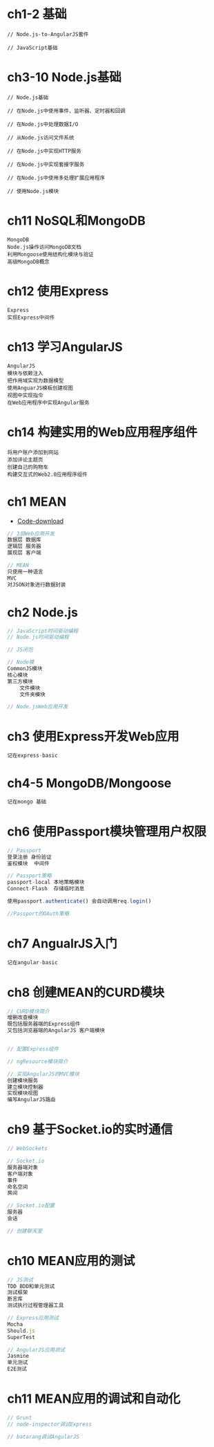 # **ch1-2 基础**

```
// Node.js-to-AngularJS套件

// JavaScript基础
```

# **ch3-10 Node.js基础**

```
// Node.js基础

// 在Node.js中使用事件、监听器、定时器和回调

// 在Node.js中处理数据I/O

// 从Node.js访问文件系统

// 在Node.js中实现HTTP服务

// 在Node.js中实现套接字服务

// 在Node.js中使用多处理扩展应用程序

// 使用Node.js模块
```

# **ch11 NoSQL和MongoDB**

```
MongoDB
Node.js操作访问MongoDB文档
利用Mongoose使用结构化模块与验证
高级MongoDB概念
```

# ch12 **使用Express**

```
Express
实现Express中间件
```

# ch13 **学习AngularJS**

```
AngularJS
模块与依赖注入
把作用域实现为数据模型
使用AnguarJS模板创建视图
视图中实现指令
在Web应用程序中实现Angular服务
```

# ch14 **构建实用的Web应用程序组件**

```
将用户账户添加到网站
添加评论主题页
创建自己的购物车
构建交互式的Web2.0应用程序组件
```

# **ch1 MEAN**

- [Code-download](https://github.com/amoshaviv/mean-web-development)

```javascript
// 3层Web应用开发
数据层 数据库
逻辑层 服务器
展现层 客户端

// MEAN
只使用一种语言
MVC
对JSON对象进行数据封装
```

# **ch2 Node.js**

```javascript
// JavaScript时间驱动编程
// Node.js时间驱动编程

// JS闭包

// Node模
CommonJS模块
核心模块
第三方模块
    文件模块
    文件夹模块

// Node.jsWeb应用开发
```

# **ch3 使用Express开发Web应用**

```javascript
记在express-basic
```

# **ch4-5 MongoDB/Mongoose**

```javascript
记在mongo 基础
```

# **ch6 使用Passport模块管理用户权限**

```javascript
// Passport
登录注册 身份验证
鉴权模块  中间件

// Passport策略
passport-local 本地策略模块
Connect-Flash  存储临时消息

使用passport.authenticate() 会自动调用req.login()

//Passport的OAuth策略
```

# **ch7 AngualrJS入门**

```javascript
记在angular-basic
```

# **ch8 创建MEAN的CURD模块**

```javascript
// CURD模块简介
增删改查模块
既包括服务器端的Express组件
又包括浏览器端的AngularJS 客户端模块


// 配置Express组件

// ngResource模块简介

// 实现AngularJS的MVC模块    
创建模块服务
建立模块控制器
实现模块视图
编写AngularJS路由
```

# **ch9 基于Socket.io的实时通信**

```javascript
// WebSockets

// Socket.io
服务器端对象
客户端对象
事件
命名空间
房间

// Socket.io配置
服务器
会话

// 创建聊天室
```

# **ch10 MEAN应用的测试**

```javascript
// JS测试
TDD BDD和单元测试
测试框架
断言库
测试执行过程管理器工具

// Express应用测试
Mocha
Should.js
SuperTest

// AngularJS应用测试
Jasmine
单元测试
E2E测试
```

# **ch11 MEAN应用的调试和自动化**

```javascript
// Grunt
// node-inspector调试Express

// batarang调试AngularJS
```
